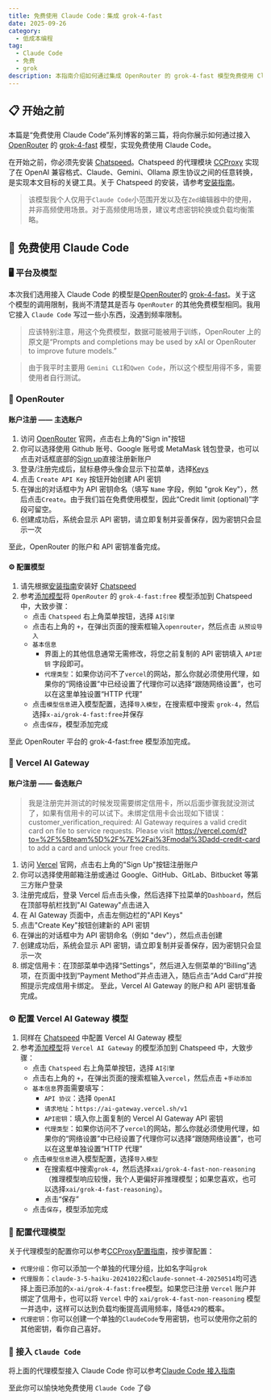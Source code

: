 ```yaml
---
title: 免费使用 Claude Code：集成 grok-4-fast
date: 2025-09-26
category:
  - 低成本编程
tag:
  - Claude Code
  - 免费
  - grok
description: 本指南介绍如何通过集成 OpenRouter 的 grok-4-fast 模型免费使用 Claude Code。内容涵盖账户注册、Chatspeed 中的模型配置以及 Vercel AI Gateway 替代方案。
---
```


## 📋 开始之前

本篇是“免费使用 Claude Code”系列博客的第三篇，将向你展示如何通过接入 [OpenRouter](https://openrouter.ai/) 的 [grok-4-fast](https://openrouter.ai/x-ai/grok-4-fast:free) 模型，实现免费使用 Claude Code。

在开始之前，你必须先安装 [Chatspeed](https://github.com/aidyou/chatspeed/releases)。Chatspeed 的代理模块 [CCProxy](../../ccproxy) 实现了在 OpenAI 兼容格式、Claude、Gemini、Ollama 原生协议之间的任意转换，是实现本文目标的关键工具。关于 Chatspeed 的安装，请参考[安装指南](../../guide/installation.md)。

> 该模型我个人仅用于`Claude Code`小范围开发以及在`Zed`编辑器中的使用，并非高频使用场景。对于高频使用场景，建议考虑密钥轮换或负载均衡策略。

## 🚀 免费使用 Claude Code

### 🖥️ 平台及模型

本次我们选用接入 Claude Code 的模型是[OpenRouter](https://openrouter.ai/)的 [grok-4-fast](https://openrouter.ai/x-ai/grok-4-fast:free)。关于这个模型的调用限制，我尚不清楚其是否与 `OpenRouter` 的其他免费模型相同。我用它接入 `Claude Code` 写过一些小东西，没遇到频率限制。

> 应该特别注意，用这个免费模型，数据可能被用于训练，OpenRouter 上的原文是“Prompts and completions may be used by xAI or OpenRouter to improve future models.”

> 由于我平时主要用 `Gemini CLI`和`Qwen Code`，所以这个模型用得不多，需要使用者自行测试。

### 📝 OpenRouter

#### 账户注册 —— 主选账户

1. 访问 [OpenRouter](https://openrouter.ai/) 官网，点击右上角的"Sign in"按钮
2. 你可以选择使用 Github 账号、Google 账号或 MetaMask 钱包登录，也可以点击对话框底部的[Sign up](https://openrouter.ai/CLERK-ROUTER/VIRTUAL/sign-up)直接注册新账户
3. 登录/注册完成后，鼠标悬停头像会显示下拉菜单，选择[Keys](https://openrouter.ai/settings/keys)
4. 点击 `Create API Key` 按钮开始创建 API 密钥
5. 在弹出的对话框中为 API 密钥命名（填写 `Name` 字段，例如 "grok Key"），然后点击`Create`。由于我们旨在免费使用模型，因此“Credit limit (optional)”字段可留空。
6. 创建成功后，系统会显示 API 密钥，请立即复制并妥善保存，因为密钥只会显示一次

至此，OpenRouter 的账户和 API 密钥准备完成。

#### ⚙️ 配置模型

1. 请先根据[安装指南](../../guide/installation.md)安装好 [Chatspeed](https://chatspeed.aidyou.ai)
2. 参考[添加模型](../../guide/quickStart.html#添加模型)将 `OpenRouter` 的 `grok-4-fast:free` 模型添加到 Chatspeed 中，大致步骤：
   - 点击 `Chatspeed` 右上角菜单按钮，选择 `AI引擎`
   - 点击右上角的 `+`，在弹出页面的搜索框输入`openrouter`，然后点击 `从预设导入`
   - `基本信息`
     - 界面上的其他信息通常无需修改，将您之前复制的 API 密钥填入 `API密钥` 字段即可。
     - `代理类型`：如果你访问不了`vercel`的网站，那么你就必须使用代理，如果你的“网络设置”中已经设置了代理你可以选择“跟随网络设置”，也可以在这里单独设置“HTTP 代理”
   - 点击`模型信息`进入模型配置，选择`导入模型`，在搜索框中搜索 `grok-4`，然后选择`x-ai/grok-4-fast:free`并保存
   - 点击`保存`，模型添加完成

至此 OpenRouter 平台的 grok-4-fast:free 模型添加完成。

### 📝 Vercel AI Gateway

#### 账户注册 —— 备选账户

> 我是注册完并测试的时候发现需要绑定信用卡，所以后面步骤我就没测试了，如果有信用卡的可以试下。未绑定信用卡会出现如下错误：
> customer_verification_required: AI Gateway requires a valid credit card on file to service requests. Please visit https://vercel.com/d?to=%2F%5Bteam%5D%2F%7E%2Fai%3Fmodal%3Dadd-credit-card to add a card and unlock your free credits.

1. 访问 [Vercel](https://vercel.com/) 官网，点击右上角的"Sign Up"按钮注册账户
2. 你可以选择使用邮箱注册或通过 Google、GitHub、GitLab、Bitbucket 等第三方账户登录
3. 注册完成后，登录 Vercel 后点击头像，然后选择下拉菜单的`Dashboard`，然后在顶部导航栏找到"AI Gateway"点击进入
4. 在 AI Gateway 页面中，点击左侧边栏的"API Keys"
5. 点击"Create Key"按钮创建新的 API 密钥
6. 在弹出的对话框中为 API 密钥命名（例如 "dev"），然后点击创建
7. 创建成功后，系统会显示 API 密钥，请立即复制并妥善保存，因为密钥只会显示一次
8. 绑定信用卡：在顶部菜单中选择“Settings”，然后进入左侧菜单的“Billing”选项，在页面中找到“Payment Method”并点击进入，随后点击“Add Card”并按照提示完成信用卡绑定。
   至此，Vercel AI Gateway 的账户和 API 密钥准备完成。

### ⚙️ 配置 Vercel AI Gateway 模型

1. 同样在 [Chatspeed](https://chatspeed.aidyou.ai) 中配置 Vercel AI Gateway 模型
2. 参考[添加模型](../../guide/quickStart.html#添加模型)将 `Vercel AI Gateway` 的模型添加到 Chatspeed 中，大致步骤：
   - 点击 `Chatspeed` 右上角菜单按钮，选择 `AI引擎`
   - 点击右上角的 `+`，在弹出页面的搜索框输入`vercel`，然后点击 `+手动添加`
   - `基本信息`界面需要填写：
     - `API 协议`：选择 `OpenAI`
     - `请求地址`：`https://ai-gateway.vercel.sh/v1`
     - `API密钥`：填入你上面复制的 Vercel AI Gateway API 密钥
     - `代理类型`：如果你访问不了`vercel`的网站，那么你就必须使用代理，如果你的“网络设置”中已经设置了代理你可以选择“跟随网络设置”，也可以在这里单独设置“HTTP 代理”
   - 点击`模型信息`进入模型配置，选择`导入模型`
     - 在搜索框中搜索`grok-4`，然后选择`xai/grok-4-fast-non-reasoning`（推理模型响应较慢，我个人更偏好非推理模型；如果您喜欢，也可以选择`xai/grok-4-fast-reasoning`）。
     - 点击“保存”
   - 点击`保存`，模型添加完成

### 🔄 配置代理模型

关于代理模型的配置你可以参考[CCProxy配置指南](../../ccproxy/configuration.md)，按步骤配置：

- `代理分组`：你可以添加一个单独的代理分组，比如名字叫`grok`
- `代理服务`：`claude-3-5-haiku-20241022`和`claude-sonnet-4-20250514`均可选择上面已添加的`x-ai/grok-4-fast:free`模型。如果您已注册 `Vercel` 账户并绑定了信用卡，也可以将 `Vercel` 中的 `xai/grok-4-fast-non-reasoning` 模型一并选中，这样可以达到负载均衡提高调用频率，降低`429`的概率。
- `代理密钥`：你可以创建一个单独的`ClaudeCode`专用密钥，也可以使用你之前的其他密钥，看你自己喜好。

### 🔌 接入 `Claude Code`

将上面的代理模型接入 Claude Code 你可以参考[Claude Code 接入指南](../../ccproxy/claude-code.md)

至此你可以愉快地免费使用 `Claude Code` 了😄
